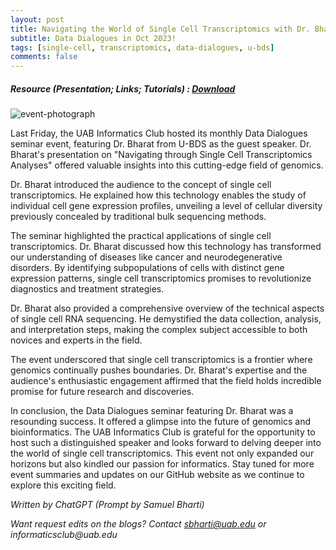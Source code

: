 ```yaml
---
layout: post
title: Navigating the World of Single Cell Transcriptomics with Dr. Bharat
subtitle: Data Dialogues in Oct 2023!
tags: [single-cell, transcriptomics, data-dialogues, u-bds]
comments: false
---
```

##### Resource (Presentation; Links; Tutorials) : <a href="https://drive.google.com/file/d/1QWnuZJMPFYtbTptkSQLNh0W7l1PPQWx5/view?usp=drive_link" target="_blank">Download</a><br>

![event-photograph](https://drive.google.com/uc?export=view&id=16xI6tpvoKRjGp6tsR3ftZhQ_aXn6q9OG)

Last Friday, the UAB Informatics Club hosted its monthly Data Dialogues seminar event, featuring Dr. Bharat from U-BDS as the guest speaker. Dr. Bharat's presentation on "Navigating through Single Cell Transcriptomics Analyses" offered valuable insights into this cutting-edge field of genomics.

Dr. Bharat introduced the audience to the concept of single cell transcriptomics. He explained how this technology enables the study of individual cell gene expression profiles, unveiling a level of cellular diversity previously concealed by traditional bulk sequencing methods.

The seminar highlighted the practical applications of single cell transcriptomics. Dr. Bharat discussed how this technology has transformed our understanding of diseases like cancer and neurodegenerative disorders. By identifying subpopulations of cells with distinct gene expression patterns, single cell transcriptomics promises to revolutionize diagnostics and treatment strategies.

Dr. Bharat also provided a comprehensive overview of the technical aspects of single cell RNA sequencing. He demystified the data collection, analysis, and interpretation steps, making the complex subject accessible to both novices and experts in the field.

The event underscored that single cell transcriptomics is a frontier where genomics continually pushes boundaries. Dr. Bharat's expertise and the audience's enthusiastic engagement affirmed that the field holds incredible promise for future research and discoveries.

In conclusion, the Data Dialogues seminar featuring Dr. Bharat was a resounding success. It offered a glimpse into the future of genomics and bioinformatics. The UAB Informatics Club is grateful for the opportunity to host such a distinguished speaker and looks forward to delving deeper into the world of single cell transcriptomics. This event not only expanded our horizons but also kindled our passion for informatics. Stay tuned for more event summaries and updates on our GitHub website as we continue to explore this exciting field.


_Written by ChatGPT (Prompt by Samuel Bharti)_

_Want request edits on the blogs? Contact sbharti@uab.edu or informaticsclub@uab.edu_

